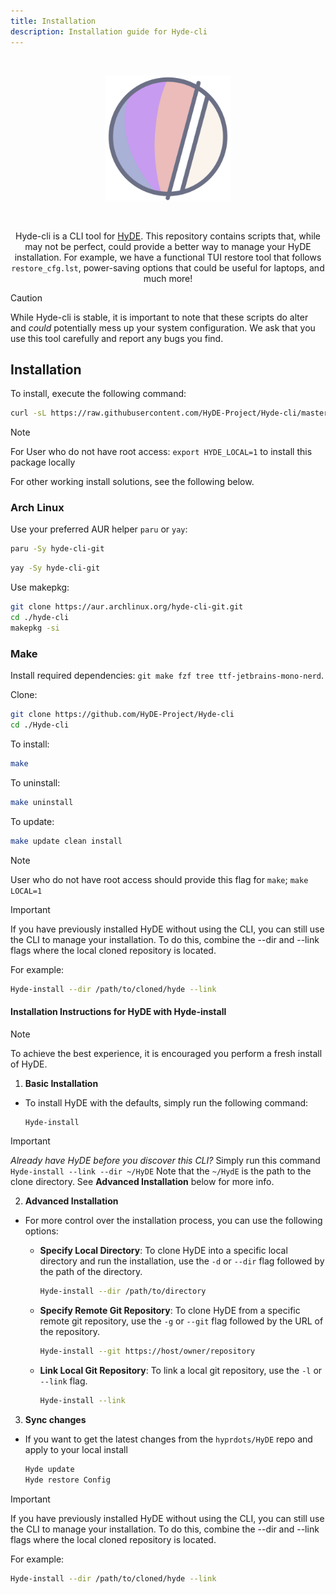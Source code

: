 ```yaml
---
title: Installation
description: Installation guide for Hyde-cli
---
```


<div align="center">
  <br>

![hyde_cli_banner](../../../assets/hyde.png)

<style type="text/css">
    img {
        width: 200px;
    }
</style>

<br/>

Hyde-cli is a CLI tool for [HyDE](https://github.com/prasanthrangan/hyprdots).
This repository contains scripts that, while may not be perfect, could provide a better way to manage your HyDE installation.
For example, we have a functional TUI restore tool that follows `restore_cfg.lst`, power-saving options that could be useful for laptops, and much more!

</div>

> [!CAUTION]
> While Hyde-cli is stable, it is important to note that these scripts do alter and *could* potentially mess up your system configuration.
> We ask that you use this tool carefully and report any bugs you find.

## Installation

To install, execute the following command:

```sh
curl -sL https://raw.githubusercontent.com/HyDE-Project/Hyde-cli/master/install.sh | bash
```

> [!Note]
> For User who do not have root access:
> ` export HYDE_LOCAL=1 ` to install this package locally

For other working install solutions, see the following below.

### Arch Linux

Use your preferred AUR helper `paru` or `yay`:

```sh
paru -Sy hyde-cli-git
```

```sh
yay -Sy hyde-cli-git
```

Use makepkg:

```sh
git clone https://aur.archlinux.org/hyde-cli-git.git
cd ./hyde-cli
makepkg -si
```

### Make

Install required dependencies: `git make fzf tree ttf-jetbrains-mono-nerd`.

Clone:

```sh
git clone https://github.com/HyDE-Project/Hyde-cli
cd ./Hyde-cli
```

To install:

```sh
make
```

To uninstall:

```sh
make uninstall
```

To update:

```sh
make update clean install
```

> [!Note]
> User who do not have root access should provide this flag for ` make `; ` make LOCAL=1 `


> [!Important]
> If you have previously installed HyDE without using the CLI, you can still use the CLI to manage your installation.
> To do this, combine the --dir and --link flags where the local cloned repository is located.
>
> For example:
>
> ```sh
> Hyde-install --dir /path/to/cloned/hyde --link
> ```

#### Installation Instructions for HyDE with Hyde-install

> [!Note]
> To achieve the best experience, it is encouraged you perform a fresh install of HyDE.

1) **Basic Installation**

- To install HyDE with the defaults, simply run the following command:

    ```sh
    Hyde-install
    ```

> [!Important]
> *Already  have HyDE before you discover this CLI?*
> Simply run this command
> ` Hyde-install --link --dir ~/HyDE `
> Note that the ` ~/HydE ` is the path to the clone directory.
> See **Advanced Installation** below for more info.

2) **Advanced Installation**

- For more control over the installation process, you can use the following options:

  - **Specify Local Directory**: To clone HyDE into a specific local directory and run the installation, use the `-d` or `--dir` flag followed by the path of the directory.

      ```sh
      Hyde-install --dir /path/to/directory
      ```

  - **Specify Remote Git Repository**: To clone HyDE from a specific remote git repository, use the `-g` or `--git` flag followed by the URL of the repository.

      ```sh
      Hyde-install --git https://host/owner/repository
      ```

  - **Link Local Git Repository**: To link a local git repository, use the `-l` or `--link` flag.

      ```sh
      Hyde-install --link
      ```
3) **Sync changes**
  - If you want to get the latest changes from the `hyprdots/HyDE` repo and apply to your local install
    ```sh
    Hyde update
    Hyde restore Config
    ```

> [!Important]
> If you have previously installed HyDE without using the CLI, you can still use the CLI to manage your installation.
> To do this, combine the --dir and --link flags where the local cloned repository is located.
>
> For example:
>
> ```sh
> Hyde-install --dir /path/to/cloned/hyde --link
> ```

